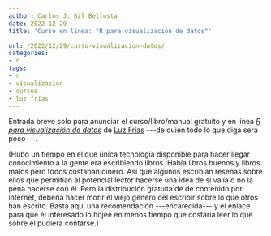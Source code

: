 ```yaml
---
author: Carlos J. Gil Bellosta
date: 2022-12-29
title: 'Curso en línea: "R para visualización de datos"'

url: /2022/12/29/curso-visualizacion-datos/
categories:
- r
tags:
- r
- visualización
- cursos
- luz frías
---
```


Entrada breve solo para anunciar el curso/libro/manual gratuito y en línea
[_R para visualización de datos_](https://rdataviz.luzfrias.com/)
de
[Luz Frías](https://twitter.com/koldLight)
---de quien todo lo que diga será poco---.

(Hubo un tiempo en el que única tecnología disponible para hacer llegar conocimiento a la gente era escribiendo libros. Había libros buenos y libros malos pero todos costaban dinero. Así que algunos escribían reseñas sobre ellos que permitían al potencial lector hacerse una idea de si valía o no la pena hacerse con él. Pero la distribución gratuita de de contenido por internet, debería hacer morir el viejo género del escribir sobre lo que otros han escrito. Basta aquí una recomendación ---encarecida--- y el enlace para que el interesado lo hojee en menos tiempo que costaría leer lo que sobre él pudiera contarse.)